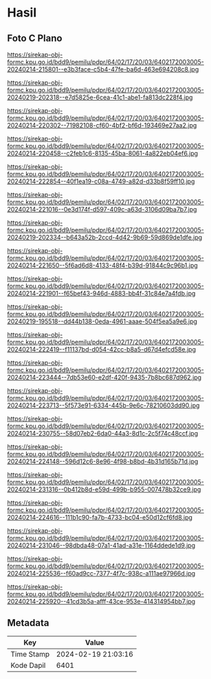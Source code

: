 # Hasil

## Foto C Plano

https://sirekap-obj-formc.kpu.go.id/bdd9/pemilu/pdpr/64/02/17/20/03/6402172003005-20240214-215801--e3b3face-c5b4-47fe-ba6d-463e694208c8.jpg

https://sirekap-obj-formc.kpu.go.id/bdd9/pemilu/pdpr/64/02/17/20/03/6402172003005-20240219-202318--e7d5825e-6cea-41c1-abe1-fa813dc228f4.jpg

https://sirekap-obj-formc.kpu.go.id/bdd9/pemilu/pdpr/64/02/17/20/03/6402172003005-20240214-220302--71982108-cf60-4bf2-bf6d-193469e27aa2.jpg

https://sirekap-obj-formc.kpu.go.id/bdd9/pemilu/pdpr/64/02/17/20/03/6402172003005-20240214-220458--c2feb1c6-8135-45ba-8061-4a822eb04ef6.jpg

https://sirekap-obj-formc.kpu.go.id/bdd9/pemilu/pdpr/64/02/17/20/03/6402172003005-20240214-222854--40f1ea19-c08a-4749-a82d-d33b8f59ff10.jpg

https://sirekap-obj-formc.kpu.go.id/bdd9/pemilu/pdpr/64/02/17/20/03/6402172003005-20240214-221016--0e3d174f-d597-409c-a63d-3106d09ba7b7.jpg

https://sirekap-obj-formc.kpu.go.id/bdd9/pemilu/pdpr/64/02/17/20/03/6402172003005-20240219-202334--b643a52b-2ccd-4d42-9b69-59d869de1dfe.jpg

https://sirekap-obj-formc.kpu.go.id/bdd9/pemilu/pdpr/64/02/17/20/03/6402172003005-20240214-221650--5f6ad6d8-4133-48f4-b39d-91844c9c96b1.jpg

https://sirekap-obj-formc.kpu.go.id/bdd9/pemilu/pdpr/64/02/17/20/03/6402172003005-20240214-221901--f65bef43-946d-4883-bb4f-31c84e7a4fdb.jpg

https://sirekap-obj-formc.kpu.go.id/bdd9/pemilu/pdpr/64/02/17/20/03/6402172003005-20240219-195518--dd44b138-0eda-4961-aaae-504f5ea5a9e6.jpg

https://sirekap-obj-formc.kpu.go.id/bdd9/pemilu/pdpr/64/02/17/20/03/6402172003005-20240214-222419--f11137bd-d054-42cc-b8a5-d67d4efcd58e.jpg

https://sirekap-obj-formc.kpu.go.id/bdd9/pemilu/pdpr/64/02/17/20/03/6402172003005-20240214-223444--7db53e60-e2df-420f-9435-7b8bc687d962.jpg

https://sirekap-obj-formc.kpu.go.id/bdd9/pemilu/pdpr/64/02/17/20/03/6402172003005-20240214-223713--5f573e91-6334-445b-9e6c-78210603dd90.jpg

https://sirekap-obj-formc.kpu.go.id/bdd9/pemilu/pdpr/64/02/17/20/03/6402172003005-20240214-230755--58d07eb2-6da0-44a3-8d1c-2c5f74c48ccf.jpg

https://sirekap-obj-formc.kpu.go.id/bdd9/pemilu/pdpr/64/02/17/20/03/6402172003005-20240214-224148--596d12c6-8e96-4f98-b8bd-4b31d165b71d.jpg

https://sirekap-obj-formc.kpu.go.id/bdd9/pemilu/pdpr/64/02/17/20/03/6402172003005-20240214-231316--0b412b8d-e59d-499b-b955-007478b32ce9.jpg

https://sirekap-obj-formc.kpu.go.id/bdd9/pemilu/pdpr/64/02/17/20/03/6402172003005-20240214-224616--111b1c90-fa7b-4733-bc04-e50d12cf6fd8.jpg

https://sirekap-obj-formc.kpu.go.id/bdd9/pemilu/pdpr/64/02/17/20/03/6402172003005-20240214-231046--98dbda48-07a1-41ad-a31e-1164ddede1d9.jpg

https://sirekap-obj-formc.kpu.go.id/bdd9/pemilu/pdpr/64/02/17/20/03/6402172003005-20240214-225536--f60ad9cc-7377-4f7c-938c-a111ae97966d.jpg

https://sirekap-obj-formc.kpu.go.id/bdd9/pemilu/pdpr/64/02/17/20/03/6402172003005-20240214-225920--41cd3b5a-afff-43ce-953e-414314954bb7.jpg


## Metadata

| Key        | Value               |
| ---------- | ------------------- |
| Time Stamp | 2024-02-19 21:03:16 |
| Kode Dapil | 6401                |



